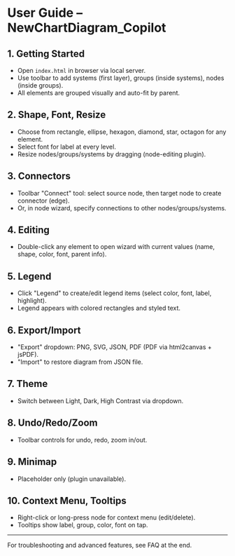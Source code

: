 # User Guide – NewChartDiagram_Copilot

## 1. Getting Started
- Open `index.html` in browser via local server.
- Use toolbar to add systems (first layer), groups (inside systems), nodes (inside groups).
- All elements are grouped visually and auto-fit by parent.

## 2. Shape, Font, Resize
- Choose from rectangle, ellipse, hexagon, diamond, star, octagon for any element.
- Select font for label at every level.
- Resize nodes/groups/systems by dragging (node-editing plugin).

## 3. Connectors
- Toolbar "Connect" tool: select source node, then target node to create connector (edge).
- Or, in node wizard, specify connections to other nodes/groups/systems.

## 4. Editing
- Double-click any element to open wizard with current values (name, shape, color, font, parent info).

## 5. Legend
- Click "Legend" to create/edit legend items (select color, font, label, highlight).
- Legend appears with colored rectangles and styled text.

## 6. Export/Import
- "Export" dropdown: PNG, SVG, JSON, PDF (PDF via html2canvas + jsPDF).
- "Import" to restore diagram from JSON file.

## 7. Theme
- Switch between Light, Dark, High Contrast via dropdown.

## 8. Undo/Redo/Zoom
- Toolbar controls for undo, redo, zoom in/out.

## 9. Minimap
- Placeholder only (plugin unavailable).

## 10. Context Menu, Tooltips
- Right-click or long-press node for context menu (edit/delete).
- Tooltips show label, group, color, font on tap.

---

For troubleshooting and advanced features, see FAQ at the end.